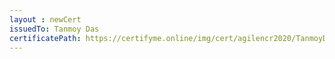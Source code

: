 ```yaml
--- 
layout : newCert 
issuedTo: Tanmoy Das 
certificatePath: https://certifyme.online/img/cert/agilencr2020/TanmoyDas_0255f.png
--- 
```


